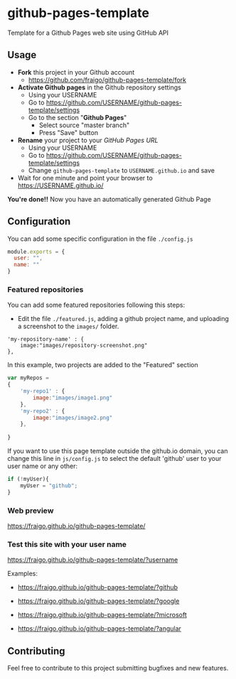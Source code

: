 # github-pages-template
Template for a Github Pages web site using GitHub API

## Usage

* **Fork** this project in your Github account
  * https://github.com/fraigo/github-pages-template/fork
* **Activate Github pages** in the Github repository settings
  * Using your USERNAME
  * Go to https://github.com/USERNAME/github-pages-template/settings
  * Go to the section "**Github Pages**"
    * Select source "master branch"
    * Press "Save" button
* **Rename** your project to your *GitHub Pages URL*
  * Using your USERNAME
  * Go to https://github.com/USERNAME/github-pages-template/settings
  * Change `github-pages-template` to `USERNAME.github.io` and save
* Wait for one minute and point your browser to https://USERNAME.github.io/

**You're done!!**
Now you have an automatically generated Github Page 

## Configuration

You can add some specific configuration in the file `./config.js` 

```javascript
module.exports = {
  user: "",
  name: ""
}
```

### Featured repositories

You can add some featured repositories following this steps:

* Edit the file `./featured.js`, adding a github project name, and uploading a screenshot to the `images/` folder.

```
'my-repository-name' : {
    image:"images/repository-screenshot.png"
},
```

In this example, two projects are added to the "Featured" section

```javascript
var myRepos = 
{
    'my-repo1' : {
        image:"images/image1.png"
    },
    'my-repo2' : {
        image:"images/image2.png"
    },
    
}
```


If you want to use this page template outside the github.io domain, you can change this line in `js/config.js` to select the default 'github' user to your user name or any other:

```javascript
if (!myUser){
    myUser = "github";
}  
```

### Web preview

https://fraigo.github.io/github-pages-template/


### Test this site with your user name

https://fraigo.github.io/github-pages-template/?username


Examples:

* https://fraigo.github.io/github-pages-template/?github

* https://fraigo.github.io/github-pages-template/?google

* https://fraigo.github.io/github-pages-template/?microsoft

* https://fraigo.github.io/github-pages-template/?angular


## Contributing

Feel free to contribute to this project submitting bugfixes and new features.






